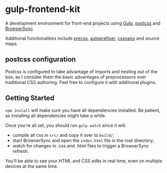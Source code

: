 # gulp-frontend-kit
A development environment for front-end projects using [Gulp](gulpjs.com), [postcss](http://postcss.org/) and [BrowserSync](https://www.browsersync.io/).

Additional functionalities include [precss](https://jonathantneal.github.io/precss/), [autoprefixer](https://autoprefixer.github.io/), [cssnano](http://cssnano.co/) and source maps.

## postcss configuration
Postcss is configured to take advantage of imports and nesting out of the box, as I consider them the basic advantages of preprocessors over traditional CSS authoring.
Feel free to configure it with additional plugins.

## Getting Started
`npm install` will make sure you have all dependencies installed.
Be patient, as installing all dependencies might take a while.

Once you're all set, you should run `gulp watch` since it will:
* compile all css in `src/` and copy it over to `build/`;
* start BrowserSync and open the `index.html` file in the root directory;
* watch for changes in .css and .html files to trigger a BrowserSync refresh.

You'll be able to see your HTML and CSS edits in real time, even on multiple devices at the same time.
